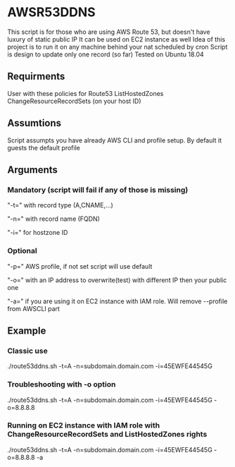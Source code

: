# AWSR53DDNS
This script is for those who are using AWS Route 53, but doesn't have luxury of static public IP
It can be used on EC2 instance as well
Idea of this project is to run it on any machine behind your nat scheduled by cron
Script is design to update only one record (so far)
Tested on Ubuntu 18.04

## Requirments 
User with these policies for Route53
ListHostedZones
ChangeResourceRecordSets (on your host ID)

## Assumtions
Script assumpts you have already AWS CLI and profile setup. By default it guests the default profile

## Arguments
### Mandatory (script will fail if any of those is missing)
"-t=" with record type (A,CNAME,...)
 
"-n=" with record name (FQDN)
 
"-i=" for hostzone ID
 
### Optional
"-p=" AWS profile, if not set script will use default
 
"-o=" with an IP address to overwrite(test) with different IP then your public one

"-a=" if you are using it on EC2 instance with IAM role. Will remove --profile from AWSCLI part

## Example
### Classic use
./route53ddns.sh -t=A -n=subdomain.domain.com -i=45EWFE44545G 
### Troubleshooting with -o option
./route53ddns.sh -t=A -n=subdomain.domain.com -i=45EWFE44545G -o=8.8.8.8
### Running on EC2 instance with IAM role with ChangeResourceRecordSets and ListHostedZones rights
./route53ddns.sh -t=A -n=subdomain.domain.com -i=45EWFE44545G -o=8.8.8.8 -a
